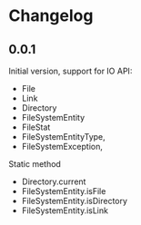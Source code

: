 # Changelog

## 0.0.1

Initial version, support for IO API:

- File
- Link
- Directory
- FileSystemEntity
- FileStat
- FileSystemEntityType,
- FileSystemException,

Static method

- Directory.current
- FileSystemEntity.isFile
- FileSystemEntity.isDirectory
- FileSystemEntity.isLink

